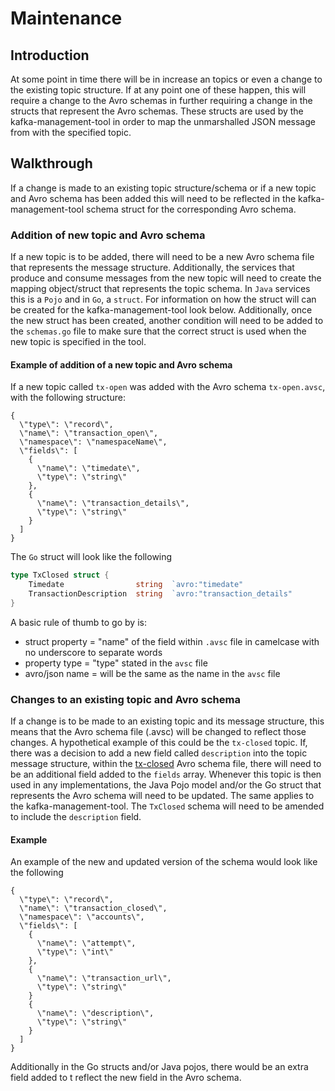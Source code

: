 # Maintenance

## Introduction
At some point in time there will be in increase an topics or even a change to the existing topic structure. If at any point one of these happen, this will require a change to the Avro schemas in further requiring a change in the structs that represent the Avro schemas. These structs are used by the kafka-management-tool in order to map the unmarshalled JSON message from with the specified topic.

## Walkthrough
If a change is made to an existing topic structure/schema or if a new topic and Avro schema has been added this will need to be reflected in the kafka-management-tool schema struct for the corresponding Avro schema.

### Addition of new topic and Avro schema
If a new topic is to be added, there will need to be a new Avro schema file that represents the message structure. Additionally, the services that produce and consume messages from the new topic will need to create the mapping object/struct that represents the topic schema. In `Java` services this is a `Pojo` and in `Go`, a `struct`. For information on how the struct will can be created for the kafka-management-tool look below.
Additionally, once the new struct has been created, another condition will need to be added to the `schemas.go` file to make sure that the correct struct is used when the new topic is specified in the tool.

#### Example of addition of a new topic and Avro schema
If a new topic called `tx-open` was added with the Avro schema `tx-open.avsc`, with the following structure:
```
{
  \"type\": \"record\",
  \"name\": \"transaction_open\",
  \"namespace\": \"namespaceName\",
  \"fields\": [
    {
      \"name\": \"timedate\",
      \"type\": \"string\"
    },
    {
      \"name\": \"transaction_details\",
      \"type\": \"string\"
    }
  ]
}
```

The `Go` struct will look like the following

```go
type TxClosed struct {
	Timedate                string  `avro:"timedate"                            json:"timedate"`
	TransactionDescription  string  `avro:"transaction_details"                 json:"transaction_details"`
}
```

A basic rule of thumb to go by is:
- struct property = "name" of the field within `.avsc` file in camelcase with no underscore to separate words
- property type  = "type" stated in the `avsc` file
- avro/json name = will be the same as the name in the `avsc` file

### Changes to an existing topic and Avro schema
If a change is to be made to an existing topic and its message structure, this means that the Avro schema file (.avsc) will be changed to reflect those changes. A hypothetical example of this could be the `tx-closed` topic. If, there was a decision to add a new field called `description` into the topic message structure, within the [tx-closed](https://github.com/companieshouse/chs-kafka-schemas/blob/master/schemas/tx-closed.avsc) Avro schema file, there will need to be an additional field added to the `fields` array. Whenever this topic is then used in any implementations, the Java Pojo model and/or the Go struct that represents the Avro schema will need to be updated. The same applies to the kafka-management-tool. The `TxClosed` schema will need to be amended to include the `description` field.

#### Example
An example of the new and updated version of the schema would look like the following
```
{
  \"type\": \"record\",
  \"name\": \"transaction_closed\",
  \"namespace\": \"accounts\",
  \"fields\": [
    {
      \"name\": \"attempt\",
      \"type\": \"int\"
    },
    {
      \"name\": \"transaction_url\",
      \"type\": \"string\"
    }
    {
      \"name\": \"description\",
      \"type\": \"string\"
    }
  ]
}
```

Additionally in the Go structs and/or Java pojos, there would be an extra field added to t reflect the new field in the Avro schema.
